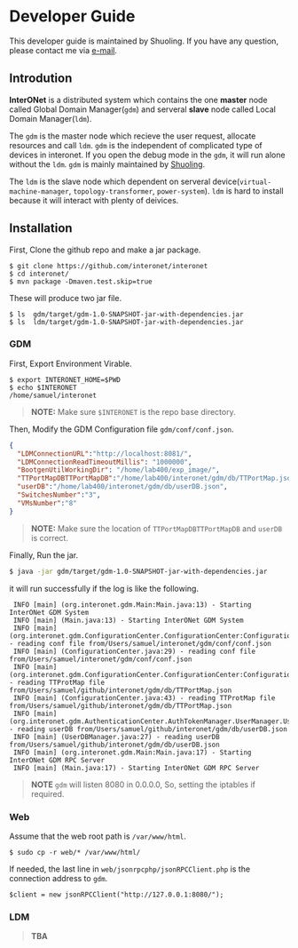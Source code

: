 # Developer Guide
This developer guide is maintained by Shuoling. If you have any question, please contact me via [e-mail](mr.dengshuoling@gmail.com).

## Introdution
**InterONet** is a distributed system which contains the one **master** node called Global Domain Manager(`gdm`) and serveral **slave** node called Local Domain Manager(`ldm`).

The `gdm` is the master node which recieve the user request, allocate resources and call `ldm`. `gdm` is the independent of complicated type of devices in interonet. If you open the debug mode in the `gdm`, it will run alone without the `ldm`. `gdm` is mainly maintained by [Shuoling](mr.dengshuoling@gmail.com).

The `ldm` is the slave node which dependent on serveral device(`virtual-machine-manager`, `topology-transformer`, `power-system`). `ldm` is hard to install because it will interact with plenty of deivices. 


##  Installation
First, Clone the github repo and make a jar package.
```
$ git clone https://github.com/interonet/interonet
$ cd interonet/
$ mvn package -Dmaven.test.skip=true
```
These will produce two jar file.
```
$ ls  gdm/target/gdm-1.0-SNAPSHOT-jar-with-dependencies.jar
$ ls  ldm/target/gdm-1.0-SNAPSHOT-jar-with-dependencies.jar
```

### GDM
First, Export Environment Virable.
```
$ export INTERONET_HOME=$PWD
$ echo $INTERONET
/home/samuel/interonet
```
> **NOTE:** Make sure `$INTERONET` is the repo base directory.

Then, Modify the GDM Configuration file `gdm/conf/conf.json`. 
```json
{
  "LDMConnectionURL":"http://localhost:8081/",
  "LDMConnectionReadTimeoutMillis": "1000000",
  "BootgenUtilWorkingDir": "/home/lab400/exp_image/",
  "TTPortMapDBTTPortMapDB":"/home/lab400/interonet/gdm/db/TTPortMap.json",
  "userDB":"/home/lab400/interonet/gdm/db/userDB.json",
  "SwitchesNumber":"3",
  "VMsNumber":"8"
}
```
> **NOTE:** Make sure the location of `TTPortMapDBTTPortMapDB` and `userDB` is correct.


Finally, Run the jar.
```bash
$ java -jar gdm/target/gdm-1.0-SNAPSHOT-jar-with-dependencies.jar
```
it will run successfully if the log is like the following.
```
 INFO [main] (org.interonet.gdm.Main:Main.java:13) - Starting InterONet GDM System
 INFO [main] (Main.java:13) - Starting InterONet GDM System
 INFO [main] (org.interonet.gdm.ConfigurationCenter.ConfigurationCenter:ConfigurationCenter.java:29) - reading conf file from/Users/samuel/interonet/gdm/conf/conf.json
 INFO [main] (ConfigurationCenter.java:29) - reading conf file from/Users/samuel/interonet/gdm/conf/conf.json
 INFO [main] (org.interonet.gdm.ConfigurationCenter.ConfigurationCenter:ConfigurationCenter.java:43) - reading TTProtMap file from/Users/samuel/github/interonet/gdm/db/TTPortMap.json
 INFO [main] (ConfigurationCenter.java:43) - reading TTProtMap file from/Users/samuel/github/interonet/gdm/db/TTPortMap.json
 INFO [main] (org.interonet.gdm.AuthenticationCenter.AuthTokenManager.UserManager.UserDBManager:UserDBManager.java:27) - reading userDB from/Users/samuel/github/interonet/gdm/db/userDB.json
 INFO [main] (UserDBManager.java:27) - reading userDB from/Users/samuel/github/interonet/gdm/db/userDB.json
 INFO [main] (org.interonet.gdm.Main:Main.java:17) - Starting InterONet GDM RPC Server
 INFO [main] (Main.java:17) - Starting InterONet GDM RPC Server
 ```
 >**NOTE** `gdm` will listen 8080 in 0.0.0.0, So, setting the iptables if required.
 
### Web
Assume that the web root path is `/var/www/html`.
```
$ sudo cp -r web/* /var/www/html/
```
If needed, the last line in `web/jsonrpcphp/jsonRPCClient.php` is the connection address to `gdm`.
```
$client = new jsonRPCClient("http://127.0.0.1:8080/");
```

### LDM
> **TBA**
